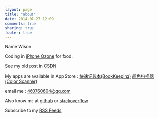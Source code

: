 ```yaml
---
layout: page
title: "about"
date: 2014-07-27 12:09
comments: true
sharing: true
footer: true
---
```


Name Wison

Coding in [iPhone Qzone](https://itunes.apple.com/cn/app/qq-kong-jian/id364183992?mt=8) for food.

See my old post in [CSDN](http://blog.csdn.com/wihing)

My apps are available in App Store : 
	[快速记账本(BookKeeping)](https://itunes.apple.com/cn/app/kuai-su-ji-zhang-ben/id586213297?mt=8) 
	[颜色扫描器(Color Scanner)](https://itunes.apple.com/cn/app/yan-se-sao-miao-qi/id581641986?mt=8)

email me : 460760604@qq.com

Also know me at [github](https://github.com/wihing) or 
[stackoverflow](http://stackoverflow.com/users/558017/wihing)

Subscribe to my [RSS Feeds](http://wison.me/atom.xml)
